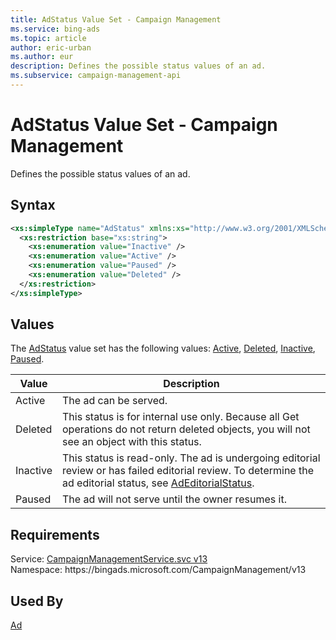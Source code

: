 ```yaml
---
title: AdStatus Value Set - Campaign Management
ms.service: bing-ads
ms.topic: article
author: eric-urban
ms.author: eur
description: Defines the possible status values of an ad.
ms.subservice: campaign-management-api
---
```

# AdStatus Value Set - Campaign Management
Defines the possible status values of an ad.

## Syntax
```xml
<xs:simpleType name="AdStatus" xmlns:xs="http://www.w3.org/2001/XMLSchema">
  <xs:restriction base="xs:string">
    <xs:enumeration value="Inactive" />
    <xs:enumeration value="Active" />
    <xs:enumeration value="Paused" />
    <xs:enumeration value="Deleted" />
  </xs:restriction>
</xs:simpleType>
```

## <a name="values"></a>Values

The [AdStatus](adstatus.md) value set has the following values: [Active](#active), [Deleted](#deleted), [Inactive](#inactive), [Paused](#paused).

|Value|Description|
|-----------|---------------|
|<a name="active"></a>Active|The ad can be served.|
|<a name="deleted"></a>Deleted|This status is for internal use only. Because all Get operations do not return deleted objects, you will not see an object with this status.|
|<a name="inactive"></a>Inactive|This status is read-only. The ad is undergoing editorial review or has failed editorial review. To determine the  ad editorial status, see [AdEditorialStatus](adeditorialstatus.md).|
|<a name="paused"></a>Paused|The ad will not serve until the owner resumes it.|

## Requirements
Service: [CampaignManagementService.svc v13](https://campaign.api.bingads.microsoft.com/Api/Advertiser/CampaignManagement/v13/CampaignManagementService.svc)  
Namespace: https\://bingads.microsoft.com/CampaignManagement/v13  

## Used By
[Ad](ad.md)  
